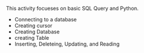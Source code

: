 This activity focueses on basic SQL Query and Python. 

- Connecting to a database
- Creating cursor
- Creating Database
- creating Table
- Inserting, Deleteing, Updating, and Reading 
